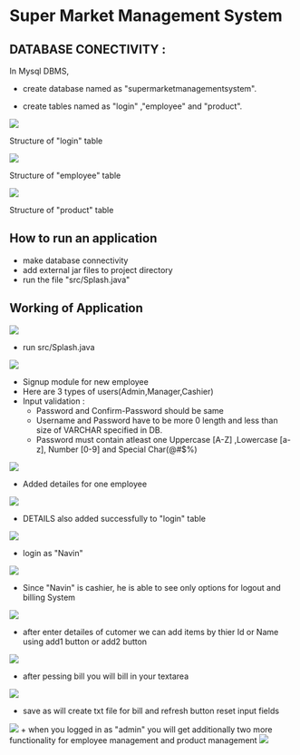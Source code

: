 
# Super Market Management System



## DATABASE CONECTIVITY :


In Mysql DBMS, 
- create database named as "supermarketmanagementsystem".
+ create tables named as "login" ,"employee" and "product".

<img src="screenshots/s1.png" >

Structure of "login" table

<img src="screenshots/s2.png" >


Structure of "employee" table

<img src="screenshots/s3.png" >

Structure of "product" table
## How to run an application

+ make database connectivity
+ add external jar files to project directory
+ run the file "src/Splash.java"
## Working of Application


<img src="screenshots/s4.png" >

+ run src/Splash.java


<img src="screenshots/s5.png" >

+ Signup module for new employee
+ Here are 3 types of users(Admin,Manager,Cashier)
+ Input validation :
    + Password and Confirm-Password should be same
    + Username and Password have to be more 0 length and less than size of VARCHAR specified in DB.
    + Password must contain atleast one Uppercase [A-Z] ,Lowercase [a-z], Number [0-9] and Special Char(@#$%) 

<img src="screenshots/s6.png" >

+ Added detailes for one employee


<img src="screenshots/s7.png" >

+ DETAILS also added successfully to "login" table


<img src="screenshots/s8.png" >


+ login as "Navin"

<img src="screenshots/s9.png" >

+ Since "Navin" is cashier, he is able to see only options for logout and billing System


<img src="screenshots/s10.png" >

+ after enter detailes of cutomer we can add items by thier Id or Name using add1 button or add2 button 


<img src="screenshots/s12.png" >


+ after pessing bill you will bill in your textarea


<img src="screenshots/s13.png" >

+ save as will create txt file for bill and refresh button reset input fields


<img src="screenshots/s14.png" >
+ when you logged in as "admin" you will get additionally two more functionality for employee management and product management

<img src="screenshots/s15.png" >

